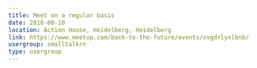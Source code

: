 ```yaml
---
title: Meet on a regular basis
date: 2018-08-10
location: Action House, Heidelberg, Heidelberg
link: https://www.meetup.com/back-to-the-future/events/xvgdrlyxlbnb/
usergroup: smalltalkrn
type: usergroup
---
```

